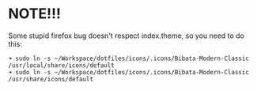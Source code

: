# NOTE!!!

Some stupid firefox bug doesn't respect index.theme, so you need to do this:

```shell
➜ sudo ln -s ~/Workspace/dotfiles/icons/.icons/Bibata-Modern-Classic /usr/local/share/icons/default
➜ sudo ln -s ~/Workspace/dotfiles/icons/.icons/Bibata-Modern-Classic /usr/share/icons/default
```
